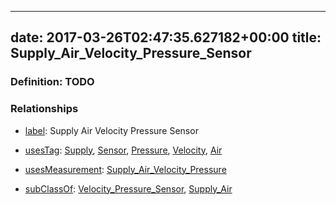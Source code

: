 
---
date: 2017-03-26T02:47:35.627182+00:00
title: Supply_Air_Velocity_Pressure_Sensor
---
### Definition: TODO

### Relationships

* [label](http://www.w3.org/2000/01/rdf-schema#label): Supply Air Velocity Pressure Sensor

* [usesTag](https://brickschema.org/schema/1.0/BrickFrame#usesTag): [Supply](https://brickschema.org/schema/1.0/BrickTag#Supply), [Sensor](https://brickschema.org/schema/1.0/BrickTag#Sensor), [Pressure](https://brickschema.org/schema/1.0/BrickTag#Pressure), [Velocity](https://brickschema.org/schema/1.0/BrickTag#Velocity), [Air](https://brickschema.org/schema/1.0/BrickTag#Air)

* [usesMeasurement](https://brickschema.org/schema/1.0/BrickFrame#usesMeasurement): [Supply_Air_Velocity_Pressure](https://brickschema.org/schema/1.0/Brick#Supply_Air_Velocity_Pressure)

* [subClassOf](http://www.w3.org/2000/01/rdf-schema#subClassOf): [Velocity_Pressure_Sensor](https://brickschema.org/schema/1.0/Brick#Velocity_Pressure_Sensor), [Supply_Air](https://brickschema.org/schema/1.0/Brick#Supply_Air)
